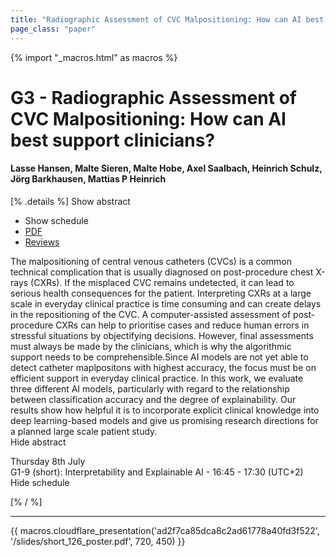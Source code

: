 ```yaml
---
title: "Radiographic Assessment of CVC Malpositioning: How can AI best support clinicians?"
page_class: "paper"
---
```


{% import "_macros.html" as macros %}

# G3 - Radiographic Assessment of CVC Malpositioning: How can AI best support clinicians?

#### Lasse Hansen, Malte Sieren, Malte Hobe, Axel Saalbach, Heinrich Schulz, Jörg Barkhausen, Mattias P Heinrich

[% .details %]
<a class="toggle_visibility" data-selector=".abstract" data-level="3">Show abstract</a>
- <a class="toggle_visibility" data-selector=".schedule" data-level="3">Show schedule</a>
- <a href="https://openreview.net/pdf?id=ImcP8kkqtfZ">PDF</a>
- <a href="https://openreview.net/forum?id=ImcP8kkqtfZ">Reviews</a>

<p>
    <span class="abstract">
        The malpositioning of central venous catheters (CVCs) is a common technical complication that is usually diagnosed on post-procedure chest X-rays (CXRs). If the misplaced CVC remains undetected, it can lead to serious health consequences for the patient. Interpreting CXRs at a large scale in everyday clinical practice is time consuming and can create delays in the repositioning of the CVC. A computer-assisted assessment of post-procedure CXRs can help to prioritise cases and reduce human errors in stressful situations by objectifying decisions. However, final assessments must always be made by the clinicians, which is why the algorithmic support needs to be comprehensible.Since AI models are not yet able to detect catheter maplpositons with highest accuracy, the focus must be on efficient support in everyday clinical practice. In this work, we evaluate three different AI models, particularly with regard to the relationship between classification accuracy and the degree of explainability. Our results show how helpful it is to incorporate explicit clinical knowledge into deep learning-based models and give us promising research directions for a planned large scale patient study.
        <br>
        <span class="actions"><a class="toggle_visibility" data-level="2">Hide abstract</a></span>
    </span>
</p>

<p>
    <span class="schedule">
         Thursday 8th July<br>G1-9 (short): Interpretability and Explainable AI - 16:45 - 17:30 (UTC+2)
        <br>
        <span class="actions"><a class="toggle_visibility" data-level="2">Hide schedule</a></span>
    </span>
</p>

[% / %]


---

{{ macros.cloudflare_presentation('ad2f7ca85dca8c2ad61778a40fd3f522', '/slides/short_126_poster.pdf', 720, 450) }}
